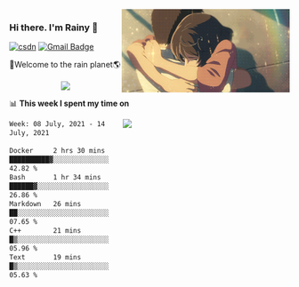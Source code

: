 <img  align='right' height="150" src="https://github.com/LikeRainDay/LikeRainDay/blob/master/pic/img_rain_1.gif?raw=true">



### Hi there. I'm Rainy :lemon:

[![csdn](https://img.shields.io/badge/-csdn-c14438?style=flat-square&logo=c&logoColor=white)](https://blog.csdn.net/qq_15807167)
[![Gmail Badge](https://img.shields.io/badge/-gmail-c14438?style=flat-square&logo=Gmail&logoColor=white&link=mailto:houshuai0816@gmail.com)](mailto:houshuai0816@gmail.com)

🚀Welcome to the rain planet🌎

<center>
<img align='center'  src="https://source.unsplash.com/random/1200x600">
</center>

📊 **This week I spent my time on**

<img align='right'   width="300" src="https://github-readme-stats.vercel.app/api?username=LikeRainDay&show_icons=true&title_color=fff&icon_color=79ff97&text_color=9f9f9f&bg_color=151515">

<!--START_SECTION:waka-->
```text
Week: 08 July, 2021 - 14 July, 2021

Docker     2 hrs 30 mins   ██████████▓░░░░░░░░░░░░░░   42.82 % 
Bash       1 hr 34 mins    ██████▓░░░░░░░░░░░░░░░░░░   26.86 % 
Markdown   26 mins         ██░░░░░░░░░░░░░░░░░░░░░░░   07.65 % 
C++        21 mins         █▒░░░░░░░░░░░░░░░░░░░░░░░   05.96 % 
Text       19 mins         █▒░░░░░░░░░░░░░░░░░░░░░░░   05.63 % 
```
<!--END_SECTION:waka-->
